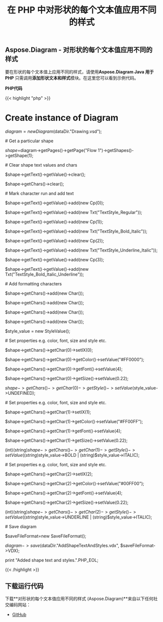 ﻿---
title: 在 PHP 中对形状的每个文本值应用不同的样式
type: docs
weight: 20
url: /zh/java/apply-different-style-on-the-each-text-value-of-a-shape-in-php/
---
## **Aspose.Diagram - 对形状的每个文本值应用不同的样式**
要在形状的每个文本值上应用不同的样式，请使用**Aspose.Diagram Java 用于 PHP** 只需调用**添加形状文本和样式**模块。在这里您可以看到示例代码。

**PHP代码**

{{< highlight "php" >}}

 # Create instance of Diagram

$diagram = new Diagram($dataDir."Drawing.vsd");

\# Get a particular shape

$shape=$diagram->getPages()->getPage("Flow 1")->getShapes()->getShape(1);

\# Clear shape text values and chars

$shape->getText()->getValue()->clear();

$shape->getChars()->clear();

\# Mark character run and add text

$shape->getText()->getValue()->add(new Cp(0));

$shape->getText()->getValue()->add(new Txt("TextStyle_Regular"));

$shape->getText()->getValue()->add(new Cp(1));

$shape->getText()->getValue()->add(new Txt("TextStyle_Bold_Italic"));

$shape->getText()->getValue()->add(new Cp(2));

$shape->getText()->getValue()->add(new Txt("TextStyle_Underline_Italic"));

$shape->getText()->getValue()->add(new Cp(3));

$shape->getText()->getValue()->add(new Txt("TextStyle_Bold_Italic_Underline"));

\# Add formatting characters

$shape->getChars()->add(new Char());

$shape->getChars()->add(new Char());

$shape->getChars()->add(new Char());

$shape->getChars()->add(new Char());

$style_value = new StyleValue();

\# Set properties e.g. color, font, size and style etc.

$shape->getChars()->getChar(0)->setIX(0);

$shape->getChars()->getChar(0)->getColor()->setValue("#FF0000");

$shape->getChars()->getChar(0)->getFont()->setValue(4);

$shape->getChars()->getChar(0)->getSize()->setValue(0.22);

$shape->getChars()->getChar(0)->getStyle()->setValue($style_value->UNDEFINED);

\# Set properties e.g. color, font, size and style etc.

$shape->getChars()->getChar(1)->setIX(1);

$shape->getChars()->getChar(1)->getColor()->setValue("#FF00FF");

$shape->getChars()->getChar(1)->getFont()->setValue(4);

$shape->getChars()->getChar(1)->getSize()->setValue(0.22);

(int)(string)$shape->getChars()->getChar(1)->getStyle()->setValue((string)$style_value->BOLD | (string)$style_value->ITALIC);

\# Set properties e.g. color, font, size and style etc.

$shape->getChars()->getChar(2)->setIX(2);

$shape->getChars()->getChar(2)->getColor()->setValue("#00FF00");

$shape->getChars()->getChar(2)->getFont()->setValue(4);

$shape->getChars()->getChar(2)->getSize()->setValue(0.22);

(int)(string)$shape->getChars()->getChar(2)->getStyle()->setValue((string)$style_value->UNDERLINE | (string)$style_value->ITALIC);

\# Save diagram

$saveFileFormat=new SaveFileFormat();

$diagram->save($dataDir."AddShapeTextAndStyles.vdx", $saveFileFormat->VDX);

print "Added shape text and styles.".PHP_EOL;

{{< /highlight >}}
## **下载运行代码**
下载**对形状的每个文本值应用不同的样式 (Aspose.Diagram)**来自以下任何社交编码网站：

- [GitHub](https://github.com/asposediagram/Aspose.Diagram-for-Java/blob/master/Plugins/Aspose_Diagram_Java_for_PHP/src/aspose/diagram/WorkingwithText/AddShapeTextAndStyles.php)

